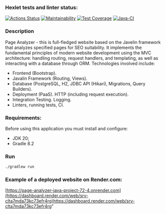 ### Hexlet tests and linter status:
[![Actions Status](https://github.com/MihailGit87/java-project-72/actions/workflows/hexlet-check.yml/badge.svg)](https://github.com/MihailGit87/java-project-72/actions)
[![Maintainability](https://api.codeclimate.com/v1/badges/29e86904089df581c504/maintainability)](https://codeclimate.com/github/MihailGit87/java-project-72/maintainability)
[![Test Coverage](https://api.codeclimate.com/v1/badges/29e86904089df581c504/test_coverage)](https://codeclimate.com/github/MihailGit87/java-project-72/test_coverage)
[![Java-CI](https://github.com/MihailGit87/java-project-72/actions/workflows/main.yml/badge.svg)](https://github.com/MihailGit87/java-project-72/actions/workflows/main.yml)


### Description
Page Analyzer - this is full-fledged website based on the Javelin framework that analyzes specified pages for SEO suitability. It implements the fundamental principles of modern website development using the MVC architecture: handling routing, request handlers, and templating, as well as interacting with a database through ORM.
Technologies involved include: 
- Frontend (Bootstrap).
- Javalin Framework (Routing, Views). 
- Database (PostgreSQL, H2, JDBC API (Hikari), Migrations, Query Builders). 
- Deployment (PaaS). HTTP (including request execution). 
- Integration Testing. Logging.
- Linters, running tests, CI.

### Requirements:
Before using this application you must install and configure:
- JDK 20;
- Gradle 8.2

### Run
```bash
./gradlew run
```

### Example of a deployed website on Render.com:
[https://page-analyzer-java-project-72-4.onrender.com](https://dashboard.render.com/web/srv-clta7mda73kc73efr4rg)https://dashboard.render.com/web/srv-clta7mda73kc73efr4rg"
